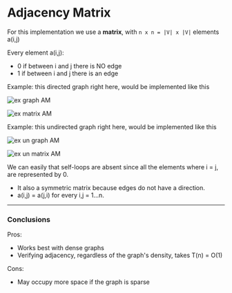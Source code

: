 # Adjacency Matrix
For this implementation we use a **matrix**, with `n x n = |V| x |V|` elements a(i,j)

Every element a(i,j):
* 0 if between i and j there is NO edge
* 1 if between i and j there is an edge


Example: this directed graph right here, would be implemented like this

![ex graph AM](https://github.com/PayThePizzo/DataStrutucures-Algorithms/blob/main/Resources/exgraphAL.png?raw=TRUE)

![ex matrix AM](https://github.com/PayThePizzo/DataStrutucures-Algorithms/blob/main/Resources/exmatrixAM.png?raw=TRUE)

Example: this undirected graph right here, would be implemented like this

![ex un graph AM](https://github.com/PayThePizzo/DataStrutucures-Algorithms/blob/main/Resources/exUngraphAM.png?raw=TRUE)

![ex un matrix AM](https://github.com/PayThePizzo/DataStrutucures-Algorithms/blob/main/Resources/exUnmatrixAM.png?raw=TRUE)

We can easily that self-loops are absent since all the elements where i = j, are represented by 0.
* It also a symmetric matrix because edges do not have a direction. 
* a(i,j) = a(j,i) for every i,j = 1...n.

---

### Conclusions

Pros: 
* Works best with dense graphs
* Verifying adjacency, regardless of the graph's density, takes T(n) = O(1)

Cons:
* May occupy more space if the graph is sparse 